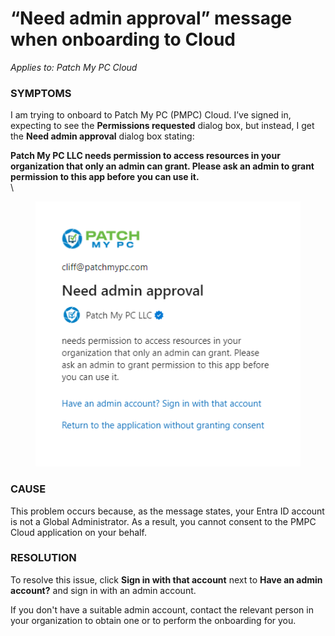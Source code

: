 # “Need admin approval” message when onboarding to Cloud

_Applies to: Patch My PC Cloud_

### SYMPTOMS

I am trying to onboard to Patch My PC (PMPC) Cloud. I’ve signed in, expecting to see the **Permissions requested** dialog box, but instead, I get the **Need admin approval** dialog box stating:

**Patch My PC LLC needs permission to access resources in your organization that only an admin can grant. Please ask an admin to grant permission to this app before you can use it.**\
\


<figure><img src="../../../_images/gitbook/image%20%28906%29.png" alt="“Need admin approval” dialog box"><figcaption></figcaption></figure>

### CAUSE

This problem occurs because, as the message states, your Entra ID account is not a Global Administrator. As a result, you cannot consent to the PMPC Cloud application on your behalf.

### RESOLUTION

To resolve this issue, click **Sign in with that account** next to **Have an admin account?** and sign in with an admin account.

If you don't have a suitable admin account, contact the relevant person in your organization to obtain one or to perform the onboarding for you.
